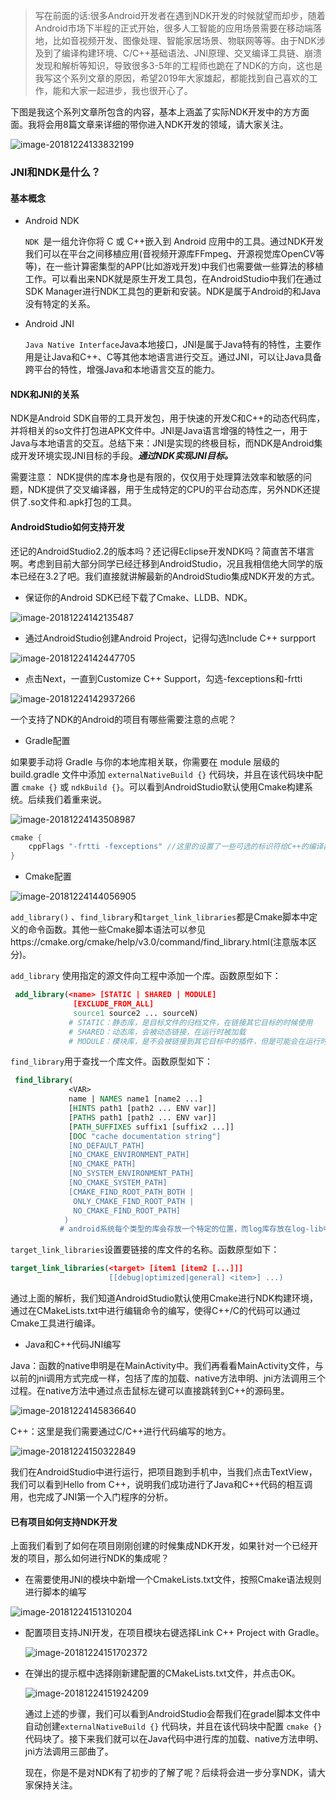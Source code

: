 > 写在前面的话:很多Android开发者在遇到NDK开发的时候就望而却步，随着Android市场下半程的正式开始，很多人工智能的应用场景需要在移动端落地，比如音视频开发、图像处理、智能家居场景、物联网等等。由于NDK涉及到了编译构建环境、C/C++基础语法、JNI原理、交叉编译工具链、崩溃发现和解析等知识，导致很多3-5年的工程师也跪在了NDK的方向，这也是我写这个系列文章的原因，希望2019年大家雄起，都能找到自己喜欢的工作，能和大家一起进步，我也很开心了。

下图是我这个系列文章所包含的内容，基本上涵盖了实际NDK开发中的方方面面。我将会用8篇文章来详细的带你进入NDK开发的领域，请大家关注。

![image-20181224133832199](https://ws1.sinaimg.cn/large/006tNbRwly1fyk7xkouovj30zn0u0dif.jpg)



### JNI和NDK是什么？

#### 基本概念

- Android NDK 

  `NDK `是一组允许你将 C 或 C++嵌入到 Android 应用中的工具。通过NDK开发我们可以在平台之间移植应用(音视频开源库FFmpeg、开源视觉库OpenCV等等)，在一些计算密集型的APP(比如游戏开发)中我们也需要做一些算法的移植工作。可以看出来NDK就是原生开发工具包，在AndroidStudio中我们在通过SDK Manager进行NDK工具包的更新和安装。NDK是属于Android的和Java没有特定的关系。

- Android JNI

  `Java Native Interface`Java本地接口，JNI是属于Java特有的特性，主要作用是让Java和C++、C等其他本地语言进行交互。通过JNI，可以让Java具备跨平台的特性，增强Java和本地语言交互的能力。

#### NDK和JNI的关系

NDK是Android SDK自带的工具开发包，用于快速的开发C和C++的动态代码库，并将相关的so文件打包进APK文件中。JNI是Java语言增强的特性之一，用于Java与本地语言的交互。总结下来：JNI是实现的终极目标，而NDK是Android集成开发环境实现JNI目标的手段。***通过NDK实现JNI目标。***

需要注意：
NDK提供的库本身也是有限的，仅仅用于处理算法效率和敏感的问题，NDK提供了交叉编译器，用于生成特定的CPU的平台动态库，另外NDK还提供了.so文件和.apk打包的工具。

#### AndroidStudio如何支持开发

还记的AndroidStudio2.2的版本吗？还记得Eclipse开发NDK吗？简直苦不堪言啊。考虑到目前大部分同学已经迁移到AndroidStudio，况且我相信绝大同学的版本已经在3.2了吧。我们直接就讲解最新的AndroidStudio集成NDK开发的方式。

- 保证你的Android SDK已经下载了Cmake、LLDB、NDK。

![image-20181224142135487](https://ws1.sinaimg.cn/large/006tNbRwly1fyk7xjrtyuj31o40qcdlm.jpg)

- 通过AndroidStudio创建Android Project，记得勾选Include C++ surpport

![image-20181224142447705](https://ws1.sinaimg.cn/large/006tNbRwly1fyk7xo2um9j31900oyq4c.jpg)

- 点击Next，一直到Customize C++ Support，勾选-fexceptions和-frtti

![image-20181224142937266](https://ws3.sinaimg.cn/large/006tNbRwly1fyk7xk79ktj31460u0404.jpg)

一个支持了NDK的Android的项目有哪些需要注意的点呢？

- Gradle配置

如果要手动将 Gradle 与你的本地库相关联，你需要在 module 层级的 build.gradle 文件中添加 `externalNativeBuild {}` 代码块，并且在该代码块中配置 `cmake {}` 或 `ndkBuild {}`。可以看到AndroidStudio默认使用Cmake构建系统。后续我们着重来说。

![image-20181224143508987](https://ws1.sinaimg.cn/large/006tNbRwly1fyk7xn15l6j31b40u0aeu.jpg)



```groovy
cmake {
    cppFlags "-frtti -fexceptions" //这里的设置了一些可选的标识符给C++的编译器，这也是我们之前在创建项目时候勾选的
}
```

- Cmake配置

![image-20181224144056905](https://ws2.sinaimg.cn/large/006tNbRwly1fyk7xiny7xj317m0u0jw0.jpg)

`add_library()` 、`find_library`和`target_link_libraries`都是Cmake脚本中定义的命令函数。其他一些Cmake脚本语法可以参见https://cmake.org/cmake/help/v3.0/command/find_library.html(注意版本区分)。

`add_library` 使用指定的源文件向工程中添加一个库。函数原型如下：

```cmake
 add_library(<name> [STATIC | SHARED | MODULE]
              [EXCLUDE_FROM_ALL]
              source1 source2 ... sourceN)
             # STATIC：静态库，是目标文件的归档文件，在链接其它目标的时候使用
             # SHARED：动态库，会被动态链接，在运行时被加载
             # MODULE：模块库，是不会被链接到其它目标中的插件，但是可能会在运行时使用dlopen-系列的函数
```

`find_library`用于查找一个库文件。函数原型如下：

```cmake
 find_library(
             <VAR>
             name | NAMES name1 [name2 ...]
             [HINTS path1 [path2 ... ENV var]]
             [PATHS path1 [path2 ... ENV var]]
             [PATH_SUFFIXES suffix1 [suffix2 ...]]
             [DOC "cache documentation string"]
             [NO_DEFAULT_PATH]
             [NO_CMAKE_ENVIRONMENT_PATH]
             [NO_CMAKE_PATH]
             [NO_SYSTEM_ENVIRONMENT_PATH]
             [NO_CMAKE_SYSTEM_PATH]
             [CMAKE_FIND_ROOT_PATH_BOTH |
              ONLY_CMAKE_FIND_ROOT_PATH |
              NO_CMAKE_FIND_ROOT_PATH]
            )
           # android系统每个类型的库会存放一个特定的位置，而log库存放在log-lib中
```

`target_link_libraries`设置要链接的库文件的名称。函数原型如下：

```cmake
target_link_libraries(<target> [item1 [item2 [...]]]
                      [[debug|optimized|general] <item>] ...)
```

通过上面的解析，我们知道AndroidStudio默认使用Cmake进行NDK构建环境，通过在CMakeLists.txt中进行编辑命令的编写，使得C++/C的代码可以通过Cmake工具进行编译。

- Java和C++代码JNI编写

Java：函数的native申明是在MainActivity中。我们再看看MainActivity文件，与以前的jni调用方式完成一样，包括了库的加载、native方法申明、jni方法调用三个过程。在native方法中通过点击鼠标左键可以直接跳转到C++的源码里。

![image-20181224145836640](https://ws1.sinaimg.cn/large/006tNbRwly1fyk7xmnj37j31980u0jve.jpg)

C++：这里是我们需要通过C/C++进行代码编写的地方。

![image-20181224150322849](https://ws4.sinaimg.cn/large/006tNbRwly1fyk7xl5gevj310o0d2gn8.jpg)

我们在AndroidStudio中进行运行，把项目跑到手机中，当我们点击TextView，我们可以看到Hello from C++，说明我们成功进行了Java和C++代码的相互调用，也完成了JNI第一个入门程序的分析。

#### 已有项目如何支持NDK开发

上面我们看到了如何在项目刚刚创建的时候集成NDK开发，如果针对一个已经开发的项目，那么如何进行NDK的集成呢？

- 在需要使用JNI的模块中新增一个CmakeLists.txt文件，按照Cmake语法规则进行脚本的编写

![image-20181224151310204](https://ws4.sinaimg.cn/large/006tNbRwly1fyk7xlsjixj31el0u0793.jpg)

- 配置项目支持JNI开发，在项目模块右键选择Link C++ Project with Gradle。

  ![image-20181224151702372](https://ws3.sinaimg.cn/large/006tNbRwly1fyk7xnmfjmj30qs0ckgmi.jpg)

- 在弹出的提示框中选择刚新建配置的CMakeLists.txt文件，并点击OK。

  ![image-20181224151924209](https://ws1.sinaimg.cn/large/006tNbRwly1fyk7xp0n34j30rs0b63zh.jpg)

  通过上述的步骤，我们可以看到AndroidStudio会帮我们在gradel脚本文件中自动创建`externalNativeBuild {}` 代码块，并且在该代码块中配置 `cmake {}` 代码块了。接下来我们就可以在Java代码中进行库的加载、native方法申明、jni方法调用三部曲了。



  现在，你是不是对NDK有了初步的了解了呢？后续将会进一步分享NDK，请大家保持关注。